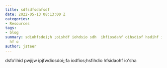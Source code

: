 ```yaml
---
title: sdfsdfsdafsdf
date: 2022-05-13 08:13:00 Z
categories:
- Resources
tags:
- blog
summary: sdiohfsdoi;h ;oishdf iohdsio sdh  ihfiosdahf oihsdiof hsdihf iosdhf iosdif
  hf o
author: jsteer
---
```


dsfo'ihid pwjijw ipjfwdiosdoi;;fa iodfios;hsfihdio hfsidaohf io'sha